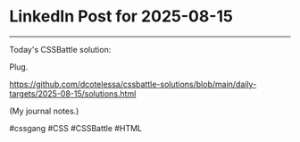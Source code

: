 # LinkedIn Post for 2025-08-15

---

Today's CSSBattle solution:

Plug.

https://github.com/dcotelessa/cssbattle-solutions/blob/main/daily-targets/2025-08-15/solutions.html

(My journal notes.)

#cssgang #CSS #CSSBattle #HTML
